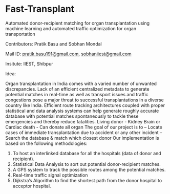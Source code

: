 # Fast-Transplant
Automated donor-recipient matching for organ transplantation using machine learning and automated traffic optimization for organ transportation

Contributors:
Pratik Basu and Sobhan Mondal

Mail ID:
pratik.basu191@gmail.com, sobhaniiest@gmail.com

Insitute: 
IIEST, Shibpur

Idea:

Organ transplantation in India comes with a varied number of unwanted discrepancies. Lack of an efficient centralized metadata to generate potential matches in real-time as well as transport issues and traffic congestions pose a major threat to successful transplantations in a diverse country like India. Efficient route tracking architectures coupled with proper statistical and data analysis systems can help generate roughly accurate database with potential matches spontaneously to tackle these emergencies and thereby reduce fatalities. 
Living donor - Kidney
Brain or Cardiac death - Can donate all organ
The goal of our project is to – 
 Locate cases of immediate transplantation due to accident or any other incident – 
Search the database & match which closest donor
Our implementation is based on the following methodologies:
1.	To host an interlinked database for all the hospitals (data of donor and recipient).
2.	Statistical Data Analysis to sort out potential donor-recipient matches.
3.	A GPS system to track the possible routes among the potential matches.
4.	Real-time traffic signal optimization
5.	Dijkstra’s Algorithm to find the shortest path from the donor hospital to acceptor hospital.

